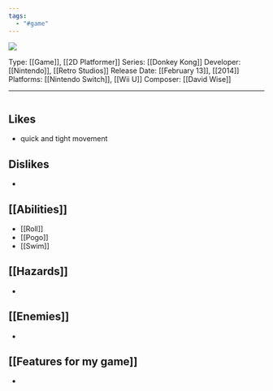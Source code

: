 ```yaml
---
tags:
  - "#game"
---
```

<img src="https://cdn2.steamgriddb.com/thumb/91270e97491a918496e6569c9fcff808.jpg">

Type: [[Game]], [[2D Platformer]]
Series: [[Donkey Kong]]
Developer: [[Nintendo]], [[Retro Studios]]
Release Date: [[February 13]], [[2014]]
Platforms: [[Nintendo Switch]], [[Wii U]]
Composer: [[David Wise]]

----

<img src="">



## Likes
* quick and tight movement

## Dislikes
* 

## [[Abilities]]
* [[Roll]]
* [[Pogo]]
* [[Swim]]

## [[Hazards]]
* 

## [[Enemies]]
* 

## [[Features for my game]]
* 